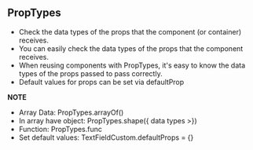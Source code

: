 ## PropTypes
  - Check the data types of the props that the component (or container) receives.
  - You can easily check the data types of the props that the component receives.
  - When reusing components with PropTypes, it's easy to know the data types of the props passed to pass correctly.
  - Default values for props can be set via defaultProp

**NOTE**
  - Array Data: PropTypes.arrayOf()
  - In array have object: PropTypes.shape({ data types >}) 
  - Function: PropTypes.func
  - Set default values: TextFieldCustom.defaultProps = {}